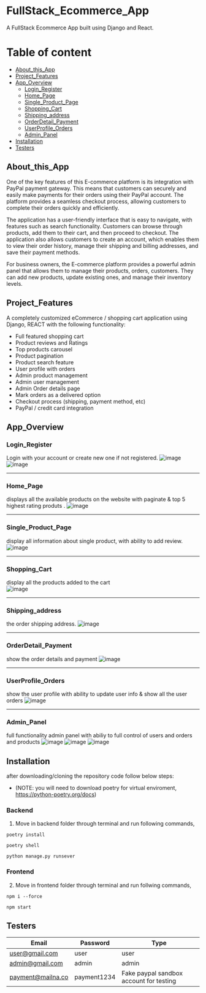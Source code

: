 # FullStack_Ecommerce_App

A FullStack Ecommerce App built using Django and React.

# Table of content

- [About_this_App](#About_this_App)
- [Project_Features](#Project_Features)
- [App_Overview](#App_Overview)
  - [Login_Register](#Login_Register)
  - [Home_Page](#Home_Page)
  - [Single_Product_Page](#Single_Product_Page)
  - [Shopping_Cart](#Shopping_Cart)
  - [Shipping_address](#Shipping_address)
  - [OrderDetail_Payment](#OrderDetail_Payment)
  - [UserProfile_Orders](#UserProfile_Orders)
  - [Admin_Panel](#Admin_Panel)
- [Installation](#Installation)
- [Testers](#Testers)

## About_this_App

One of the key features of this E-commerce platform is its integration with PayPal payment gateway. This means that customers can securely and easily make payments for their orders using their PayPal account. The platform provides a seamless checkout process, allowing customers to complete their orders quickly and efficiently.

The application has a user-friendly interface that is easy to navigate, with features such as search functionality. Customers can browse through products, add them to their cart, and then proceed to checkout. The application also allows customers to create an account, which enables them to view their order history, manage their shipping and billing addresses, and save their payment methods.

For business owners, the E-commerce platform provides a powerful admin panel that allows them to manage their products, orders, customers. They can add new products, update existing ones, and manage their inventory levels.

## Project_Features

A completely customized eCommerce / shopping cart application using Django, REACT with the following functionality:

- Full featured shopping cart
- Product reviews and Ratings
- Top products carousel
- Product pagination
- Product search feature
- User profile with orders
- Admin product management
- Admin user management
- Admin Order details page
- Mark orders as a delivered option
- Checkout process (shipping, payment method, etc)
- PayPal / credit card integration

## App_Overview

### Login_Register

Login with your account or create new one if not registered.
![image](Github-Images/Login.png)
![image](Github-Images/SignUp.png)

---

### Home_Page

displays all the available products on the website with paginate & top 5 highest rating produts .
![image](Github-Images/Home.png)

---

### Single_Product_Page

display all information about single product, with ability to add review.
![image](Github-Images/ProductPage.png)

---

### Shopping_Cart

display all the products added to the cart  
![image](Github-Images/ShoopingCart.png)

---

### Shipping_address

the order shipping address.
![image](Github-Images/ShippingAdress.png)

---

### OrderDetail_Payment

show the order details and payment
![image](Github-Images/OrderDetails&paymentPage.png)

---

### UserProfile_Orders

show the user profile with ability to update user info & show all the user orders
![image](Github-Images/UserOrders&UpdateProfile.png)

---

### Admin_Panel

full functionality admin panel with abiliy to full control of users and orders and products
![image](Github-Images/AdminProductList.png)
![image](Github-Images/AdminOrderList.png)
![image](Github-Images/AdminUsersList.png)

## Installation

after downloading/cloning the repository code follow below steps:

- (NOTE: you will need to download poetry for virtual enviroment, https://python-poetry.org/docs)

### Backend

1. Move in backend folder through terminal and run following commands,

`poetry install`

`poetry shell`

`python manage.py runsever`

### Frontend

2. Move in frontend folder through terminal and run follwing commands,

`npm i --force`

`npm start`

## Testers

| Email             | Password    | Type                                    |
| ----------------- | ----------- | --------------------------------------- |
| user@gmail.com    | user        | user                                    |
| admin@gmail.com   | admin       | admin                                   |
| payment@mailna.co | payment1234 | Fake paypal sandbox account for testing |

